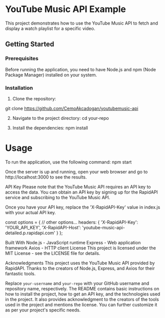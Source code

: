 # YouTube Music API Example

This project demonstrates how to use the YouTube Music API to fetch and display a watch playlist for a specific video.

## Getting Started

### Prerequisites

Before running the application, you need to have Node.js and npm (Node Package Manager) installed on your system.

### Installation

 1. Clone the repository:

git clone https://github.com/CemoAkcadogan/youtubemusic-api

 2. Navigate to the project directory:
cd your-repo

 3. Install the dependencies:
npm install


# Usage

To run the application, use the following command:
npm start

Once the server is up and running, open your web browser and go to http://localhost:3000 to see the results.

API Key
Please note that the YouTube Music API requires an API key to access the data. You can obtain an API key by signing up for the RapidAPI service and subscribing to the YouTube Music API.

Once you have your API key, replace the 'X-RapidAPI-Key' value in index.js with your actual API key.

const options = {
  // other options...
  headers: {
    'X-RapidAPI-Key': 'YOUR_API_KEY',
    'X-RapidAPI-Host': 'youtube-music-api-detailed.p.rapidapi.com'
  }
};

Built With
Node.js - JavaScript runtime
Express - Web application framework
Axios - HTTP client
License
This project is licensed under the MIT License - see the LICENSE file for details.

Acknowledgments
This project uses the YouTube Music API provided by RapidAPI.
Thanks to the creators of Node.js, Express, and Axios for their fantastic tools.


Replace `your-username` and `your-repo` with your GitHub username and repository name, respectively. The README contains basic instructions on how to install the project, how to get an API key, and the technologies used in the project. It also provides acknowledgment to the creators of the tools used in the project and mentions the license. You can further customize it as per your project's specific needs.

